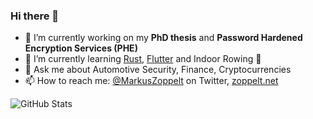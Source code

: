 ### Hi there 👋
<!--
**MarkusZoppelt/MarkusZoppelt** is a ✨ _special_ ✨ repository because its `README.md` (this file) appears on your GitHub profile.
-->

- 🔭 I’m currently working on my **PhD thesis** and **Password Hardened Encryption Services (PHE)**
- 🌱 I’m currently learning [Rust](https://github.com/topics/rust), [Flutter](https://github.com/topics/flutter) and Indoor Rowing 🚣
- 💬 Ask me about Automotive Security, Finance, Cryptocurrencies
- 📫 How to reach me: [@MarkusZoppelt](https://twitter.com/MarkusZoppelt) on Twitter, [zoppelt.net](https://zoppelt.net)

![GitHub Stats](https://github-readme-stats.vercel.app/api?username=markuszoppelt&show_icons=true&count_private=true)
